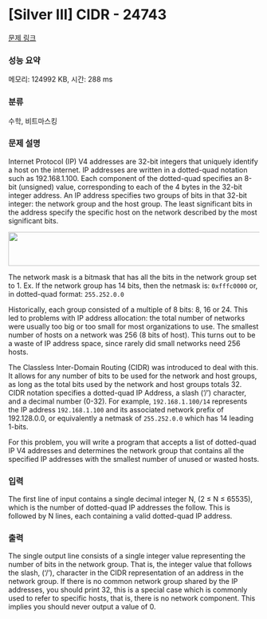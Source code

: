 # [Silver III] CIDR - 24743 

[문제 링크](https://www.acmicpc.net/problem/24743) 

### 성능 요약

메모리: 124992 KB, 시간: 288 ms

### 분류

수학, 비트마스킹

### 문제 설명

<p>Internet Protocol (IP) V4 addresses are 32-bit integers that uniquely identify a host on the internet. IP addresses are written in a dotted-quad notation such as 192.168.1.100. Each component of the dotted-quad specifies an 8-bit (unsigned) value, corresponding to each of the 4 bytes in the 32-bit integer address. An IP address specifies two groups of bits in that 32-bit integer: the network group and the host group. The least significant bits in the address specify the specific host on the network described by the most significant bits.</p>

<p style="text-align: center;"><img alt="" src="https://upload.acmicpc.net/db000669-5197-4a83-8e15-68d80c01a3c2/-/preview/" style="width: 728px; height: 68px;"></p>

<p>The network mask is a bitmask that has all the bits in the network group set to 1. Ex. If the network group has 14 bits, then the netmask is: <code>0xfffc0000</code> or, in dotted-quad format: <code>255.252.0.0</code></p>

<p>Historically, each group consisted of a multiple of 8 bits: 8, 16 or 24. This led to problems with IP address allocation: the total number of networks were usually too big or too small for most organizations to use. The smallest number of hosts on a network was 256 (8 bits of host). This turns out to be a waste of IP address space, since rarely did small networks need  256 hosts.</p>

<p>The Classless Inter-Domain Routing (CIDR) was introduced to deal with this. It allows for any number of bits to be used for the network and host groups, as long as the total bits used by the network and host groups totals 32. CIDR notation specifies a dotted-quad IP Address, a slash (‘/’) character, and a decimal number (0-32). For example, <code>192.168.1.100/14</code> represents the IP address <code>192.168.1.100</code> and its associated network prefix of 192.128.0.0, or equivalently a netmask of <code>255.252.0.0</code> which has 14 leading 1-bits.</p>

<p>For this problem, you will write a program that accepts a list of dotted-quad IP V4 addresses and determines the network group that contains all the specified IP addresses with the smallest number of unused or wasted hosts.</p>

### 입력 

 <p>The first line of input contains a single decimal integer N, (2 ≤ N ≤ 65535), which is the number of dotted-quad IP addresses the follow. This is followed by N lines, each containing a valid dotted-quad IP address.</p>

### 출력 

 <p>The single output line consists of a single integer value representing the number of bits in the network group. That is, the integer value that follows the slash, (‘/’), character in the CIDR representation of an address in the network group. If there is no common network group shared by the IP addresses, you should print 32, this is a special case which is commonly used to refer to specific hosts, that is, there is no network component. This implies you should never output a value of 0.</p>

